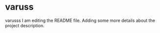 # varuss
varusss
I am editing the README file. Adding some more details about the project description.

